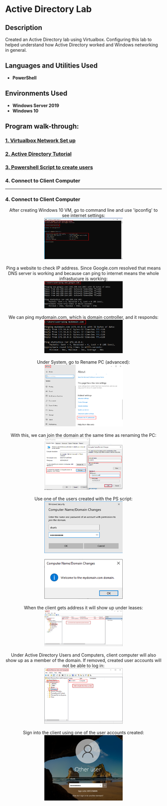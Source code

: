 <h1>Active Directory Lab</h1>

<h2>Description</h2> Created an Active Directory lab using Virtualbox. Configuring this lab to helped understand how Active Directory worked and Windows networking in general. <br />

<h2>Languages and Utilities Used</h2>

- <b>PowerShell</b>

<h2>Environments Used </h2>

- <b>Windows Server 2019</b>
- <b>Windows 10</b>

<h2>Program walk-through:</h2>

<h3><a href="https://github.com/shaolin-diamonds/ActiveDirectoryLab/blob/main/VM.md" target="_blank">1. Virtualbox Network Set up</a></h3>
<h3><a href="https://github.com/shaolin-diamonds/ActiveDirectoryLab/blob/main/ADLab.md" target="_blank">2. Active Directory Tutorial</a></h3>
<h3><a href="https://github.com/shaolin-diamonds/ActiveDirectoryLab/blob/main/PS_Script.md" target="_blank">3. Powershell Script to create users</a></h3>
<h3>4. Connect to Client Computer</h3>

<hr>

<h3>4. Connect to Client Computer</h3>

<p align="center">
After creating Windows 10 VM, go to command line and use 'ipconfig' to see internet settings:<br/> 
<img src="https://github.com/shaolin-diamonds/ActiveDirectoryLab/blob/17cd30d6dfdd20db9766b301b9333decce9f4f32/ActiveDirectory/046_client.png" height="50%" width="50%" alt="Active Directory Steps"/>  
<br /> 
<br /> 
Ping a website to check IP address. Since Google.com resolved that means DNS server is working and because can ping to internet means the whole infrastucure is working: <br/> 
<img src="https://github.com/shaolin-diamonds/ActiveDirectoryLab/blob/17cd30d6dfdd20db9766b301b9333decce9f4f32/ActiveDirectory/047_client.png" height="50%" width="50%" alt="Active Directory Steps"/> 
<br /> 
<br /> 
We can ping mydomain.com, which is domain controller, and it responds: <br/> 
<img src="https://github.com/shaolin-diamonds/ActiveDirectoryLab/blob/17cd30d6dfdd20db9766b301b9333decce9f4f32/ActiveDirectory/048_client.png" height="50%" width="50%" alt="Active Directory Steps"/> 
<br /> 
<br /> 
Under System, go to Rename PC (advanced): <br/> 
<img src="https://github.com/shaolin-diamonds/ActiveDirectoryLab/blob/17cd30d6dfdd20db9766b301b9333decce9f4f32/ActiveDirectory/049_client.png" height="50%" width="50%" alt="Active Directory Steps"/> 
<br /> 
<br /> 
With this, we can join the domain at the same time as renaming the PC:<br/> 
<img src="https://github.com/shaolin-diamonds/ActiveDirectoryLab/blob/17cd30d6dfdd20db9766b301b9333decce9f4f32/ActiveDirectory/050_client.png" height="50%" width="50%" alt="Active Directory Steps"/> 
<br /> 
<br />
Use one of the users created with the PS script:<br/> 
<img src="https://github.com/shaolin-diamonds/ActiveDirectoryLab/blob/17cd30d6dfdd20db9766b301b9333decce9f4f32/ActiveDirectory/051_client.png" height="50%" width="50%" alt="Active Directory Steps"/> 
<br /> 
<br />
<img src="https://github.com/shaolin-diamonds/ActiveDirectoryLab/blob/17cd30d6dfdd20db9766b301b9333decce9f4f32/ActiveDirectory/052_client.png" height="50%" width="50%" alt="Active Directory Steps"/> 
<br /> 
<br />
When the client gets address it will show up under leases:<br/> 
<img src="https://github.com/shaolin-diamonds/ActiveDirectoryLab/blob/17cd30d6dfdd20db9766b301b9333decce9f4f32/ActiveDirectory/053_client.png" height="50%" width="50%" alt="Active Directory Steps"/> 
<br /> 
<br />
Under Active Directory Users and Computers, client computer will also show up as a member of the domain. If removed, created user accounts will not be able to log in: <br/>
<img src="https://github.com/shaolin-diamonds/ActiveDirectoryLab/blob/17cd30d6dfdd20db9766b301b9333decce9f4f32/ActiveDirectory/054_client.png" height="50%" width="50%" alt="Active Directory Steps"/> 
<br /> 
<br />
Sign into the client using one of the user accounts created: <br/>
<img src="https://github.com/shaolin-diamonds/ActiveDirectoryLab/blob/17cd30d6dfdd20db9766b301b9333decce9f4f32/ActiveDirectory/055_client.png" height="50%" width="50%" alt="Active Directory Steps"/> 
</p>

<!--
 ```diff
- text in red
+ text in green
! text in orange
# text in gray
@@ text in purple (and bold)@@
```
--!>
